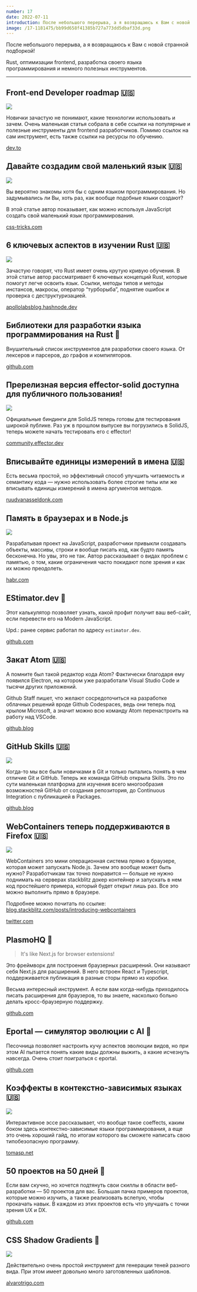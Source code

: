 ```yaml
---
number: 17
date: 2022-07-11
introduction: После небольшого перерыва, а я возвращаюсь к Вам с новой странной подборкой! Rust, оптимизации frontend, разработка своего языка программирования и немного полезных инструментов.
image: /17-1181475/bb99d658f41385b727a773dd5dbaf33d.png
---
```


После небольшого перерыва, а я возвращаюсь к Вам с новой странной подборкой!

Rust, оптимизации frontend, разработка своего языка программирования и немного полезных инструментов.

<hr />

## Front-end Developer roadmap 🇺🇸

![](/17-1181475/d911ced6434ace3f8dcef3f65121d795.png)

Новички зачастую не понимают, какие технологии использовать и зачем. Очень маленькая статья собрала в себе ссылки на популярные и полезные инструменты для frontend разработчиков. Помимо ссылок на сам инструмент, есть также ссылки на ресурсы по обучению.

[dev.to](https://dev.to/dealwith/front-end-developer-roadmap-2gi0)

## Давайте создадим свой маленький язык 🇺🇸

![](/17-1181475/3b712cbe8a7bc077184c51d54655904f.png)

Вы вероятно знакомы хотя бы с одним языком программирования. Но задумывались ли Вы, хоть раз, как вообще подобные языки создают?

В этой статье автор показывает, как можно используя JavaScript создать свой маленький язык программирования.

[css-tricks.com](https://css-tricks.com/lets-create-a-tiny-programming-language/)

## 6 ключевых аспектов в изучении Rust 🇺🇸

![](/17-1181475/641e4ab05416163c96b45e3e5179687b.png)

Зачастую говорят, что Rust имеет очень крутую кривую обучения. В этой статье автор рассматривает 6 ключевых концепций Rust, которые помогут легче освоить язык. Ссылки, методы типов и методы инстансов, макросы, оператор “турборыба”, поднятие ошибок и проверка с деструктуризацией.

[apollolabsblog.hashnode.dev](https://apollolabsblog.hashnode.dev/learning-rust-my-6-key-moments)

## Библиотеки для разработки языка программирования на Rust 🐙

Внушительный список инструментов для разработки своего языка. От лексеров и парсеров, до графов и компиляторов.

[github.com](https://github.com/Kixiron/rust-langdev)

## Пререлизная версия effector-solid доступна для публичного пользования!

![](/17-1181475/f61a35de4930f06a93aaa2567470c574.jpg)

Официальные биндинги для SolidJS теперь готовы для тестирования широкой публике.
Раз уж в прошлом выпуске вы погрузились в SolidJS, теперь можете начать тестировать его с effector!

[community.effector.dev](https://community.effector.dev/core/prierieliznaia-viersiia-effector-solid-dostupna-dlia-publichnogho-polzovaniia-b64)

## Вписывайте единицы измерений в имена 🇺🇸

Есть весьма простой, но эффективный способ улучшить читаемость и семантику кода — нужно использовать более строгие типы или же вписывать единицы измерений в имена аргументов методов.

[ruudvanasseldonk.com](https://ruudvanasseldonk.com/2022/03/20/please-put-units-in-names)

## Память в браузерах и в Node.js

![](/17-1181475/bb99d658f41385b727a773dd5dbaf33d.png)

Разрабатывая проект на JavaScript, разработчики привыкли создавать объекты, массивы, строки и вообще писать код, как будто память бесконечна. Но увы, это не так. Автор рассказывает о видах проблем с памятью, о том, какие ограничения часто покидают поле зрения и как их можно преодолеть.

[habr.com](https://habr.com/ru/company/yandex/blog/666870/)

## EStimator.dev 🐙

Этот калькулятор позволяет узнать, какой профит получит ваш веб-сайт, если перевести его на Modern JavaScript.

Upd.: ранее сервис работал по адресу `estimator.dev`.

[github.com](https://github.com/GoogleChromeLabs/estimator.dev)

## Закат Atom 🇺🇸

А помните был такой редактор кода Atom? Фактически благодаря ему появился Electron, на котором уже разработали Visual Studio Code и тысячи других приложений.

Github Staff пишет, что желают сосредоточиться на разработке облачных решений вроде Github Codespaces, ведь они теперь под крылом Microsoft, а значит можно всю команду Atom перенастроить на работу над VSCode.

[github.blog](https://github.blog/2022-06-08-sunsetting-atom/)

## GitHub Skills 🇺🇸

![](/17-1181475/630967d70e1430a8e0d33f265367dfe6.png)

Когда-то мы все были новичками в Git и только пытались понять в чем отличие Git и GitHub. Теперь же команда GitHub открыла Skills. Это по сути маленькая платформа для изучения всего многообразия возможностей GitHub от создания репозитория, до Continuous Integration с публикацией в Packages.

[github.blog](https://github.blog/2022-06-06-introducing-github-skills/)

## WebContainers теперь поддерживаются в Firefox 🇺🇸

![](/17-1181475/4daf7c9c75d20bcdfb5b25941121b644.png)

WebContainers это мини операционная система прямо в браузере, которая может запускать Node.js. Зачем это вообще может быть нужно? Разработчикам так точно понравится — больше не нужно поднимать на серверах stackblitz докер контейнер и запускать в нем код простейшего примера, который будет открыт лишь раз. Все это можно выполнить прямо в браузере.

Подробнее можно почитать по ссылке: [blog.stackblitz.com/posts/introducing-webcontainers](https://blog.stackblitz.com/posts/introducing-webcontainers/)

[twitter.com](https://twitter.com/stackblitz/status/1534178033237639168?s=21&t=P6_GwQKd8ekjKUnN-FwXZg)

## PlasmoHQ 🐙

> It's like Next.js for browser extensions!

Это фреймворк для построения браузерных расширений. Они называют себя Next.js для расширений. В него встроен React и Typescript, поддерживается публикация в разные сторы прямо из коробки.

Весьма интересный инструмент. А если вам когда-нибудь приходилось писать расширения для браузеров, то вы знаете, насколько больно делать кросс-браузерную поддержку.

[github.com](https://github.com/PlasmoHQ/plasmo)

## Eportal — симулятор эволюции с AI 🐙

Песочница позволяет настроить кучу аспектов эволюции видов, но при этом AI пытается понять какие виды должны выжить, а какие исчезнуть навсегда. Очень стоит поиграться с eportal.

[github.com](https://github.com/kul-sudo/eportal)

## Коэффекты в контекстно-зависимых языках 🇺🇸

![](/17-1181475/coeffects.png)

Интерактивное эссе рассказывает, что вообще такое coeffects, каким боком здесь контекстно-зависимые языки программирования, а еще это очень хороший гайд, по итогам которого вы сможете написать свою типобезопасную программу.

[tomasp.net](https://tomasp.net/coeffects/)

## 50 проектов на 50 дней 🐙

Если вам скучно, но хочется подтянуть свои скиллы в области веб-разработки — 50 проектов для вас. Большая пачка примеров проектов, которые можно изучить, а также реализовать вслепую, чтобы прокачать навык. В каждом из этих проектов есть что улучшать с точки зрения UX и DX.

[github.com](https://github.com/bradtraversy/50projects50days)

## CSS Shadow Gradients 🐙

![](/17-1181475/b5dff0a08e57b246502f95c23ba81dc5.png)

Действительно очень простой инструмент для генерации теней разного вида. При этом имеет довольно много заготовленных шаблонов.

[alvarotrigo.com](https://alvarotrigo.com/shadow-gradients/)
